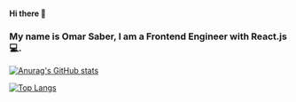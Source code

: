 #### Hi there 👋

### My name is Omar Saber, I am a Frontend Engineer with React.js 💻.

[![Anurag's GitHub stats](https://github-readme-stats.vercel.app/api?username=OmarSaber1)](https://github.com/anuraghazra/github-readme-stats)

[![Top Langs](https://github-readme-stats.vercel.app/api/top-langs/?username=OmarSaber1&layout=compact)](https://github.com/anuraghazra/github-readme-stats)







